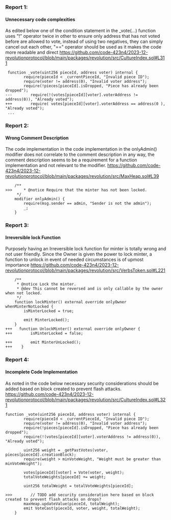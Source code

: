 ### Report 1:
#### Unnecessary code complexities
As edited below one of the condition statement in the _vote(...) function uses "!" operator twice in other to ensure only address that has not voted before are allowed to vote, instead of using two negatives, they can simply cancel out each other, "==" operator should be used as it makes the code more readable and direct
https://github.com/code-423n4/2023-12-revolutionprotocol/blob/main/packages/revolution/src/CultureIndex.sol#L311
```solidity
 function _vote(uint256 pieceId, address voter) internal {
        require(pieceId < _currentPieceId, "Invalid piece ID");
        require(voter != address(0), "Invalid voter address");
        require(!pieces[pieceId].isDropped, "Piece has already been dropped");
---        require(!(votes[pieceId][voter].voterAddress != address(0)), "Already voted");
+++        require( votes[pieceId][voter].voterAddress == address(0 ), "Already voted");
 ...
```
### Report 2:
#### Wrong Comment Description
The code implementation in the code implementation in the onlyAdmin() modifier does not correlate to the comment description in any way, the comment description seems to be a requirement for a function implementation and not relevant to the modifier.
https://github.com/code-423n4/2023-12-revolutionprotocol/blob/main/packages/revolution/src/MaxHeap.sol#L39
```solidity
    /**
>>>     * @notice Require that the minter has not been locked.
     */
    modifier onlyAdmin() {
        require(msg.sender == admin, "Sender is not the admin");
        _;
    }
```
### Report 3:
#### Irreversible lock Function
Purposely having an Irreversible lock function for minter is totally wrong and not user friendly. Since the Owner is given the power to lock minter, a function to unlock in event of needed circumstances is of upmost importance
https://github.com/code-423n4/2023-12-revolutionprotocol/blob/main/packages/revolution/src/VerbsToken.sol#L221
```solidity
    /**
     * @notice Lock the minter.
     * @dev This cannot be reversed and is only callable by the owner when not locked.
     */
    function lockMinter() external override onlyOwner whenMinterNotLocked {
        isMinterLocked = true;

        emit MinterLocked();
    }
+++   function UnlockMinter() external override onlyOwner {
+++        isMinterLocked = false;

+++        emit MinterUnLocked();
+++    }
```
### Report 4:
#### Incomplete Code Implementation
As noted in the code below necessary security considerations should be added based on block created to prevent flash attacks.
https://github.com/code-423n4/2023-12-revolutionprotocol/blob/main/packages/revolution/src/CultureIndex.sol#L321
```solidity
function _vote(uint256 pieceId, address voter) internal {
        require(pieceId < _currentPieceId, "Invalid piece ID");
        require(voter != address(0), "Invalid voter address");
        require(!pieces[pieceId].isDropped, "Piece has already been dropped");
        require(!(votes[pieceId][voter].voterAddress != address(0)), "Already voted");

        uint256 weight = _getPastVotes(voter, pieces[pieceId].creationBlock);
        require(weight > minVoteWeight, "Weight must be greater than minVoteWeight");

        votes[pieceId][voter] = Vote(voter, weight);
        totalVoteWeights[pieceId] += weight;

        uint256 totalWeight = totalVoteWeights[pieceId];

>>>        // TODO add security consideration here based on block created to prevent flash attacks on drops?
        maxHeap.updateValue(pieceId, totalWeight);
        emit VoteCast(pieceId, voter, weight, totalWeight);
    }
```